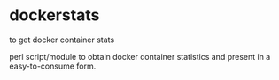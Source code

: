 dockerstats
===========

to get docker container stats

perl script/module to obtain docker container statistics and present in a easy-to-consume form.
